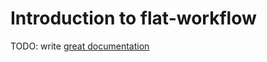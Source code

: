 # Introduction to flat-workflow

TODO: write [great documentation](http://jacobian.org/writing/what-to-write/)
